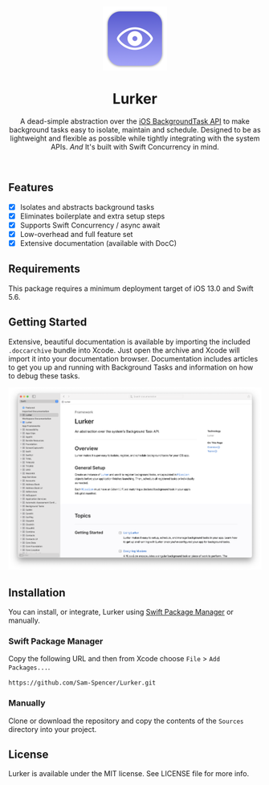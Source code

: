 <p align="center">
 <img src="https://github.com/Sam-Spencer/Lurker/raw/main/hero-icon.png" width="128" align="center">
 <br/>
 <h1 align="center">Lurker</h1>
 <p align="center">A dead-simple abstraction over the <a href="https://developer.apple.com/documentation/backgroundtasks">iOS BackgroundTask API</a> to make background tasks easy to isolate, maintain and schedule. Designed to be as lightweight and flexible as possible while tightly integrating with the system APIs. <i>And</i> It's built with Swift Concurrency in mind.</p>
</p>
<br/>

## Features

 - [x] Isolates and abstracts background tasks
 - [x] Eliminates boilerplate and extra setup steps
 - [x] Supports Swift Concurrency / async await
 - [x] Low-overhead and full feature set
 - [x] Extensive documentation (available with DocC)
 
## Requirements
This package requires a minimum deployment target of iOS 13.0 and Swift 5.6.

## Getting Started
Extensive, beautiful documentation is available by importing the included `.doccarchive` bundle into Xcode. Just open the archive and Xcode will import it into your documentation browser. Documentation includes articles to get you up and running with Background Tasks and information on how to debug these tasks.

![Documentation Screenshot](https://github.com/Sam-Spencer/Lurker/raw/main/hero-documentation.png)

## Installation
You can install, or integrate, Lurker using [Swift Package Manager](https://github.com/apple/swift-package-manager) or manually. 

### Swift Package Manager
Copy the following URL and then from Xcode choose `File` > `Add Packages...`.

    https://github.com/Sam-Spencer/Lurker.git
    
### Manually
Clone or download the repository and copy the contents of the `Sources` directory into your project.

## License
Lurker is available under the MIT license. See LICENSE file for more info.

